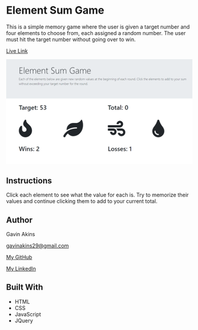 # Element Sum Game

This is a simple memory game where the user is given a target number and four elements to choose from, each assigned a random number. The user must hit the target number without going over to win.

[Live Link](https://gbakins.github.io/crystal-collector/)

![alt text](https://github.com/GBAkins/crystal-collector/blob/master/assets/images/main.png "Game")

## Instructions

Click each element to see what the value for each is. Try to memorize their values and continue clicking them to add to your current total. 

## Author

Gavin Akins

gavinakins29@gmail.com

[My GitHub](https://github.com/GBAkins "My GitHub")

[My LinkedIn](https://www.linkedin.com/in/gavin-akins-793806101/ "My LinkedIn")

## Built With
- HTML
- CSS
- JavaScript
- JQuery
